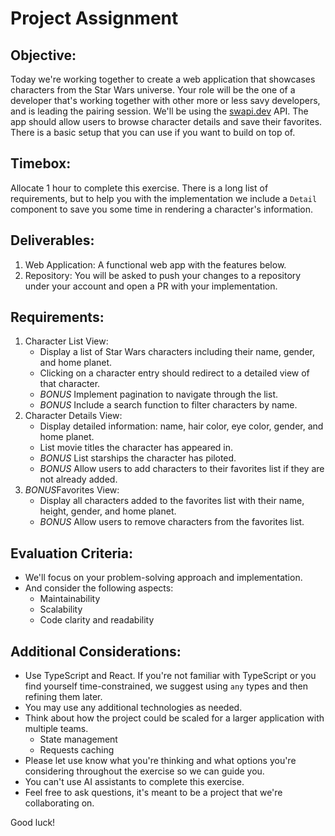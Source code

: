 # Project Assignment

## Objective:

Today we're working together to create a web application that showcases characters from the Star Wars universe. Your role will be the one of a developer that's working together with other more or less savy developers, and is leading the pairing session. We'll be using the [swapi.dev](https://swapi.dev) API. The app should allow users to browse character details and save their favorites. There is a basic setup that you can use if you want to build on top of.

## Timebox:

Allocate 1 hour to complete this exercise. There is a long list of requirements, but to help you with the implementation we include a `Detail` component to save you some time in rendering a character's information.

## Deliverables:

1.	Web Application: A functional web app with the features below.
2.	Repository: You will be asked to push your changes to a repository under your account and open a PR with your implementation.

## Requirements:
1)	Character List View:
    -	Display a list of Star Wars characters including their name, gender, and home planet.
    -	Clicking on a character entry should redirect to a detailed view of that character.
    -	*BONUS* Implement pagination to navigate through the list.
    -	*BONUS* Include a search function to filter characters by name.
2)	Character Details View:
    - 	Display detailed information: name, hair color, eye color, gender, and home planet.
    - 	List movie titles the character has appeared in.
    - 	*BONUS* List starships the character has piloted.
    - 	*BONUS* Allow users to add characters to their favorites list if they are not already added.
3)	*BONUS*Favorites View:
    -	Display all characters added to the favorites list with their name, height, gender, and home planet.
    -	*BONUS* Allow users to remove characters from the favorites list.

## Evaluation Criteria:
- We'll focus on your problem-solving approach and implementation.
- And consider the following aspects:
    - Maintainability
    - Scalability
    - Code clarity and readability

## Additional Considerations:
- Use TypeScript and React. If you're not familiar with TypeScript or you find yourself time-constrained, we suggest using `any` types and then refining them later.
- You may use any additional technologies as needed.
- Think about how the project could be scaled for a larger application with multiple teams.
    - State management
    - Requests caching
- Please let use know what you're thinking and what options you're considering throughout the exercise so we can guide you.
- You can't use AI assistants to complete this exercise.
- Feel free to ask questions, it's meant to be a project that we're collaborating on.

Good luck!